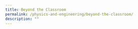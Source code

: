 ```yaml
---
title: Beyond the Classroom
permalink: /physics-and-engineering/beyond-the-classroom/
description: ""
---
```

